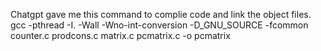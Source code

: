 Chatgpt gave me this command to complie code and link the object files.
gcc -pthread -I. -Wall -Wno-int-conversion -D_GNU_SOURCE -fcommon counter.c prodcons.c matrix.c pcmatrix.c -o pcmatrix
